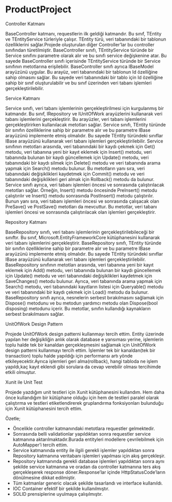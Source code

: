 # ProductProject

Controller Katmanı

BaseController katmanı, requestlerin ilk geldiği katmandır. Bu sınıf, TEntity ve TEntityService türleriyle çalışır. 
TEntity türü, veri tabanındaki bir tablonun özelliklerini sağlar.Projede oluşturulan diğer Controller’lar bu controller sınıfından türetilmiştir.
BaseController sınıfı, TEntityService türünde bir Service sınıfını parametre olarak alır ve bu sınıfı service değişkenine atar. 
Bu sayede BaseController sınıfı içerisinde TEntityService türünde bir Service sınıfının metotlarına erişilebilir.
BaseController sınıfı ayrıca IBaseModel arayüzünü uygular. Bu arayüz, veri tabanındaki bir tablonun Id özelliğine sahip olmasını sağlar.
Bu sayede veri tabanındaki bir tablo için Id özelliğine sahip bir sınıf oluşturulabilir ve bu sınıf üzerinden veri tabanı işlemleri gerçekleştirilebilir.



Service Katmanı

Service sınıfı, veri tabanı işlemlerinin gerçekleştirilmesi için kurgulanmış bir katmandır. 
Bu sınıf, IRepository ve IUnitOfWork arayüzlerini kullanarak veri tabanı işlemlerini gerçekleştirir. 
Bu arayüzler, veri tabanı işlemlerini gerçekleştirirken kullanılacak metotları sağlar.
Service sınıfı, TEntity türünde bir sınıfın özelliklerine sahip bir parametre alır ve bu parametre IBase arayüzünü implemente etmiş olmalıdır. 
Bu sayede TEntity türündeki sınıflar IBase arayüzünü kullanarak veri tabanı işlemleri gerçekleştirilebilir.
Service sınıfının metotları arasında, veri tabanındaki bir kaydı çekmek için Get() metodu, veri tabanına yeni bir kayıt eklemek için Insert() metodu, 
veri tabanında bulunan bir kaydı güncellemek için Update() metodu, veri tabanındaki bir kaydı silmek için Delete() metodu ve 
veri tabanında arama yapmak için Search() metodu bulunur. Bu metotların yanı sıra, veri tabanındaki değişiklikleri kaydetmek için Commit() metodu ve 
veri tabanındaki değişiklikleri geri almak için Rollback() metodu da bulunur.
Service sınıfı ayrıca, veri tabanı işlemleri öncesi ve sonrasında çalıştırılacak metotları sağlar. 
Örneğin, Insert() metodu öncesinde PreInsert() metodu çalıştırılır ve Insert() metodu sonrasında PostInsert() metodu çalıştırılır. 
Bunun yanı sıra, veri tabanı işlemleri öncesi ve sonrasında çalışacak olan PreSave() ve PostSave() metotları da mevcuttur. 
Bu metotlar, veri tabanı işlemleri öncesi ve sonrasında çalıştırılacak olan işlemleri gerçekleştirir.

Repository Katmanı

BaseRepository sınıfı, veri tabanı işlemlerinin gerçekleştirilebileceği bir sınıftır. 
Bu sınıf, Microsoft.EntityFrameworkCore kütüphanesini kullanarak veri tabanı işlemlerini gerçekleştirir.
BaseRepository sınıfı, TEntity türünde bir sınıfın özelliklerine sahip bir parametre alır ve bu parametre IBase arayüzünü implemente etmiş olmalıdır.
Bu sayede TEntity türündeki sınıflar IBase arayüzünü kullanarak veri tabanı işlemleri gerçekleştirilebilir.
BaseRepository sınıfının metotları arasında, veri tabanına yeni bir kayıt eklemek için Add() metodu, 
veri tabanında bulunan bir kaydı güncellemek için Update() metodu ve veri tabanındaki değişiklikleri kaydetmek için SaveChanges() metodu bulunur.
Ayrıca, veri tabanında arama yapmak için Search() metodu, veri tabanındaki kayıtların listesi için Queryable() metodu ve 
veri tabanındaki bir kaydı çekmek için Load() metodu da bulunur.
BaseRepository sınıfı ayrıca, nesnelerin serbest bırakılmasını sağlamak için Dispose() metodunu ve 
bu metodun yardımcı metodu olan Dispose(bool disposing) metodunu içerir. Bu metotlar, sınıfın kullandığı kaynakların serbest bırakılmasını sağlar.

UnitOfWork Design Pattern

Projede UnitOfWork design patterni kullanmayı tercih ettim. 
Entity üzerinde yapılan her değişikliğin anlık olarak database e yansıması yerine, işlemlerin toplu halde tek bir kanaldan gerçekleşmesini sağlamak için UnitOfWork design patterni kullanmayı tercih ettim. 
İşlemler tek bir kanaldan(tek bir transaction) toplu halde yapıldığı için performansı artı yönde etkileyecektir.Ayrıca işlemleri geri alma(rollback), 
hangi tabloda ne işlem yapıldı,kaç kayıt eklendi gibi sorulara da cevap verebilir olması tercihimde etkili olmuştur.

Xunit ile Unit Test

Projede yazdığım unit testleri için Xunit kütüphanesini kullandım.
Hem daha önce kullandığım bir kütüphane olduğu için hem de testleri paralel olarak çalıştırma ve testleri etiketlendirerek gruplandırma fonksiyonları bulunduğu için Xunit kütüphanesini tercih ettim.

Özetle;

-	Öncelikle controller katmanındaki metotlara requestler gelmektedir.
-	Sonrasında belli validationlar yapıldıktan sonra requestler service katmanına aktarılmaktadır.Burada entityleri modellere çevrilebilmek için AutoMapper’i tercih ettim.
-	Service katmanında entity ile ilgili gerekli işlemler yapıldıktan sonra Repository katmanına veritabanı işlemleri yapılması için akış gerçekleşir.
-	Repository katmanında gerekli database işlemleri yapıldıktan sonra aynı şekilde service katmanına ve oradan da controller katmanına ters akış gerçekleşerek response döner.Response’lar içinde HttpStatusCode’ların dönülmesine dikkat edilmiştir.
-	Tüm katmanlar generic olacak şekilde tasarlandı ve interface kullanıldı.
-	IOC Container efektif bir şekilde kullanılmıştır.
-	SOLID prensiplerine uyulmaya çalışılmıştır.
